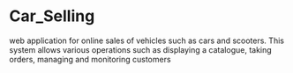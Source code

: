 # Car_Selling
web application for online sales of vehicles such as cars and scooters.  This system allows various operations such as displaying a catalogue, taking orders, managing and monitoring customers
